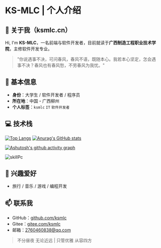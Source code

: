 # KS-MLC | 个人介绍

## 👋 关于我（ksmlc.cn）

Hi, I'm **KS-MLC**，一名前端与软件开发者，目前就读于**广西制造工程职业技术学院**，主修软件开发专业。

> "你说遇事不决，可问春风，春风不语，既随本心。我若本心坚定，怎会遇事不决？春风也有春风愁，不劳春风为我忧。"

## 📍 基本信息

- **身份**：大学生 / 软件开发者 / 程序员
- **所在地**：中国・广西柳州
- **个人标签**：`ksmlc` `IT` `软件开发者`

## 💻 技术栈

[![Top Langs](https://github-readme-stats.vercel.app/api/top-langs/?username=KSMLC)](https://github.com/ksmlc) 
[![Anurag's GitHub stats](https://github-readme-stats.vercel.app/api?username=ksmlc&show_icons=true)](https://github.com/anuraghazra/github-readme-stats)

[![Ashutosh's github activity graph](https://github-readme-activity-graph.vercel.app/graph?username=ksmlc&bg_color=ffffff&color=000000&line=0066eb&point=ff6b6b&area=true&hide_border=true)](https://github.com/ashutosh00710/github-readme-activity-graph)

![skillPc](https://github.com/user-attachments/assets/41f94e34-6963-44d5-b2a8-b32fccda5b78)


## 🎯 兴趣爱好

- 旅行 / 音乐 / 游戏 / 编程开发

## 📫 联系我

- GitHub：[github.com/ksmlc](https://github.com/ksmlc)
- Gitee：[gitee.com/ksmlc](https://gitee.com/ksmlc)
- 邮箱：2760460838@qq.com

> 不分昼夜 无论近远 | 只管优雅 从容四方
